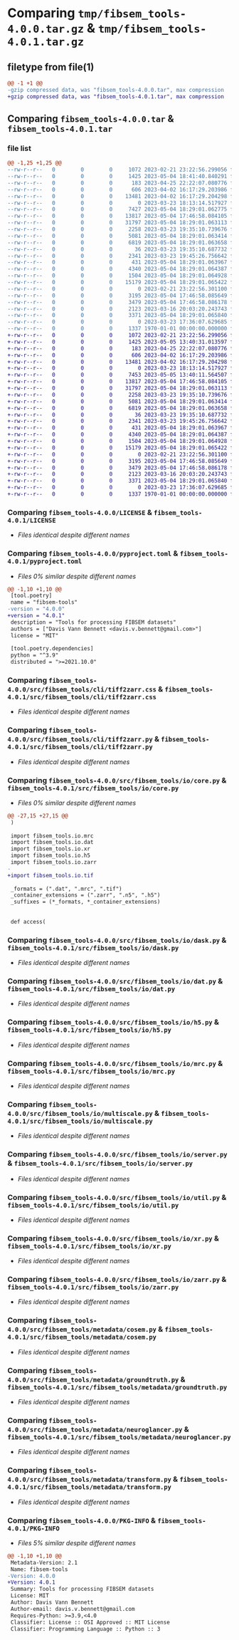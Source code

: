 # Comparing `tmp/fibsem_tools-4.0.0.tar.gz` & `tmp/fibsem_tools-4.0.1.tar.gz`

## filetype from file(1)

```diff
@@ -1 +1 @@
-gzip compressed data, was "fibsem_tools-4.0.0.tar", max compression
+gzip compressed data, was "fibsem_tools-4.0.1.tar", max compression
```

## Comparing `fibsem_tools-4.0.0.tar` & `fibsem_tools-4.0.1.tar`

### file list

```diff
@@ -1,25 +1,25 @@
--rw-r--r--   0        0        0     1072 2023-02-21 23:22:56.299056 fibsem_tools-4.0.0/LICENSE
--rw-r--r--   0        0        0     1425 2023-05-04 18:41:40.840291 fibsem_tools-4.0.0/pyproject.toml
--rw-r--r--   0        0        0      183 2023-04-25 22:22:07.080776 fibsem_tools-4.0.0/src/fibsem_tools/__init__.py
--rw-r--r--   0        0        0      606 2023-04-02 16:17:29.203986 fibsem_tools-4.0.0/src/fibsem_tools/cli/tiff2zarr.css
--rw-r--r--   0        0        0    13481 2023-04-02 16:17:29.204298 fibsem_tools-4.0.0/src/fibsem_tools/cli/tiff2zarr.py
--rw-r--r--   0        0        0        0 2023-03-23 18:13:14.517927 fibsem_tools-4.0.0/src/fibsem_tools/io/__init__.py
--rw-r--r--   0        0        0     7427 2023-05-04 18:29:01.062775 fibsem_tools-4.0.0/src/fibsem_tools/io/core.py
--rw-r--r--   0        0        0    13817 2023-05-04 17:46:58.084105 fibsem_tools-4.0.0/src/fibsem_tools/io/dask.py
--rw-r--r--   0        0        0    31797 2023-05-04 18:29:01.063113 fibsem_tools-4.0.0/src/fibsem_tools/io/dat.py
--rw-r--r--   0        0        0     2258 2023-03-23 19:35:10.739676 fibsem_tools-4.0.0/src/fibsem_tools/io/h5.py
--rw-r--r--   0        0        0     5081 2023-05-04 18:29:01.063414 fibsem_tools-4.0.0/src/fibsem_tools/io/mrc.py
--rw-r--r--   0        0        0     6819 2023-05-04 18:29:01.063658 fibsem_tools-4.0.0/src/fibsem_tools/io/multiscale.py
--rw-r--r--   0        0        0       36 2023-03-23 19:35:10.687732 fibsem_tools-4.0.0/src/fibsem_tools/io/neuroglancer.py
--rw-r--r--   0        0        0     2341 2023-03-23 19:45:26.756642 fibsem_tools-4.0.0/src/fibsem_tools/io/server.py
--rw-r--r--   0        0        0      431 2023-05-04 18:29:01.063967 fibsem_tools-4.0.0/src/fibsem_tools/io/tif.py
--rw-r--r--   0        0        0     4340 2023-05-04 18:29:01.064387 fibsem_tools-4.0.0/src/fibsem_tools/io/util.py
--rw-r--r--   0        0        0     1504 2023-05-04 18:29:01.064928 fibsem_tools-4.0.0/src/fibsem_tools/io/xr.py
--rw-r--r--   0        0        0    15179 2023-05-04 18:29:01.065422 fibsem_tools-4.0.0/src/fibsem_tools/io/zarr.py
--rw-r--r--   0        0        0        0 2023-02-21 23:22:56.301100 fibsem_tools-4.0.0/src/fibsem_tools/metadata/__init__.py
--rw-r--r--   0        0        0     3195 2023-05-04 17:46:58.085649 fibsem_tools-4.0.0/src/fibsem_tools/metadata/cosem.py
--rw-r--r--   0        0        0     3479 2023-05-04 17:46:58.086178 fibsem_tools-4.0.0/src/fibsem_tools/metadata/groundtruth.py
--rw-r--r--   0        0        0     2123 2023-03-16 20:03:20.243743 fibsem_tools-4.0.0/src/fibsem_tools/metadata/neuroglancer.py
--rw-r--r--   0        0        0     3371 2023-05-04 18:29:01.065840 fibsem_tools-4.0.0/src/fibsem_tools/metadata/transform.py
--rw-r--r--   0        0        0        0 2023-03-23 17:36:07.629685 fibsem_tools-4.0.0/src/fibsem_tools/py.typed
--rw-r--r--   0        0        0     1337 1970-01-01 00:00:00.000000 fibsem_tools-4.0.0/PKG-INFO
+-rw-r--r--   0        0        0     1072 2023-02-21 23:22:56.299056 fibsem_tools-4.0.1/LICENSE
+-rw-r--r--   0        0        0     1425 2023-05-05 13:40:31.013597 fibsem_tools-4.0.1/pyproject.toml
+-rw-r--r--   0        0        0      183 2023-04-25 22:22:07.080776 fibsem_tools-4.0.1/src/fibsem_tools/__init__.py
+-rw-r--r--   0        0        0      606 2023-04-02 16:17:29.203986 fibsem_tools-4.0.1/src/fibsem_tools/cli/tiff2zarr.css
+-rw-r--r--   0        0        0    13481 2023-04-02 16:17:29.204298 fibsem_tools-4.0.1/src/fibsem_tools/cli/tiff2zarr.py
+-rw-r--r--   0        0        0        0 2023-03-23 18:13:14.517927 fibsem_tools-4.0.1/src/fibsem_tools/io/__init__.py
+-rw-r--r--   0        0        0     7453 2023-05-05 13:40:11.564507 fibsem_tools-4.0.1/src/fibsem_tools/io/core.py
+-rw-r--r--   0        0        0    13817 2023-05-04 17:46:58.084105 fibsem_tools-4.0.1/src/fibsem_tools/io/dask.py
+-rw-r--r--   0        0        0    31797 2023-05-04 18:29:01.063113 fibsem_tools-4.0.1/src/fibsem_tools/io/dat.py
+-rw-r--r--   0        0        0     2258 2023-03-23 19:35:10.739676 fibsem_tools-4.0.1/src/fibsem_tools/io/h5.py
+-rw-r--r--   0        0        0     5081 2023-05-04 18:29:01.063414 fibsem_tools-4.0.1/src/fibsem_tools/io/mrc.py
+-rw-r--r--   0        0        0     6819 2023-05-04 18:29:01.063658 fibsem_tools-4.0.1/src/fibsem_tools/io/multiscale.py
+-rw-r--r--   0        0        0       36 2023-03-23 19:35:10.687732 fibsem_tools-4.0.1/src/fibsem_tools/io/neuroglancer.py
+-rw-r--r--   0        0        0     2341 2023-03-23 19:45:26.756642 fibsem_tools-4.0.1/src/fibsem_tools/io/server.py
+-rw-r--r--   0        0        0      431 2023-05-04 18:29:01.063967 fibsem_tools-4.0.1/src/fibsem_tools/io/tif.py
+-rw-r--r--   0        0        0     4340 2023-05-04 18:29:01.064387 fibsem_tools-4.0.1/src/fibsem_tools/io/util.py
+-rw-r--r--   0        0        0     1504 2023-05-04 18:29:01.064928 fibsem_tools-4.0.1/src/fibsem_tools/io/xr.py
+-rw-r--r--   0        0        0    15179 2023-05-04 18:29:01.065422 fibsem_tools-4.0.1/src/fibsem_tools/io/zarr.py
+-rw-r--r--   0        0        0        0 2023-02-21 23:22:56.301100 fibsem_tools-4.0.1/src/fibsem_tools/metadata/__init__.py
+-rw-r--r--   0        0        0     3195 2023-05-04 17:46:58.085649 fibsem_tools-4.0.1/src/fibsem_tools/metadata/cosem.py
+-rw-r--r--   0        0        0     3479 2023-05-04 17:46:58.086178 fibsem_tools-4.0.1/src/fibsem_tools/metadata/groundtruth.py
+-rw-r--r--   0        0        0     2123 2023-03-16 20:03:20.243743 fibsem_tools-4.0.1/src/fibsem_tools/metadata/neuroglancer.py
+-rw-r--r--   0        0        0     3371 2023-05-04 18:29:01.065840 fibsem_tools-4.0.1/src/fibsem_tools/metadata/transform.py
+-rw-r--r--   0        0        0        0 2023-03-23 17:36:07.629685 fibsem_tools-4.0.1/src/fibsem_tools/py.typed
+-rw-r--r--   0        0        0     1337 1970-01-01 00:00:00.000000 fibsem_tools-4.0.1/PKG-INFO
```

### Comparing `fibsem_tools-4.0.0/LICENSE` & `fibsem_tools-4.0.1/LICENSE`

 * *Files identical despite different names*

### Comparing `fibsem_tools-4.0.0/pyproject.toml` & `fibsem_tools-4.0.1/pyproject.toml`

 * *Files 0% similar despite different names*

```diff
@@ -1,10 +1,10 @@
 [tool.poetry]
 name = "fibsem-tools"
-version = "4.0.0"
+version = "4.0.1"
 description = "Tools for processing FIBSEM datasets"
 authors = ["Davis Vann Bennett <davis.v.bennett@gmail.com>"]
 license = "MIT"
 
 [tool.poetry.dependencies]
 python = "^3.9"
 distributed = ">=2021.10.0"
```

### Comparing `fibsem_tools-4.0.0/src/fibsem_tools/cli/tiff2zarr.css` & `fibsem_tools-4.0.1/src/fibsem_tools/cli/tiff2zarr.css`

 * *Files identical despite different names*

### Comparing `fibsem_tools-4.0.0/src/fibsem_tools/cli/tiff2zarr.py` & `fibsem_tools-4.0.1/src/fibsem_tools/cli/tiff2zarr.py`

 * *Files identical despite different names*

### Comparing `fibsem_tools-4.0.0/src/fibsem_tools/io/core.py` & `fibsem_tools-4.0.1/src/fibsem_tools/io/core.py`

 * *Files 0% similar despite different names*

```diff
@@ -27,15 +27,15 @@
 )
 
 import fibsem_tools.io.mrc
 import fibsem_tools.io.dat
 import fibsem_tools.io.xr
 import fibsem_tools.io.h5
 import fibsem_tools.io.zarr
-
+import fibsem_tools.io.tif
 
 _formats = (".dat", ".mrc", ".tif")
 _container_extensions = (".zarr", ".n5", ".h5")
 _suffixes = (*_formats, *_container_extensions)
 
 
 def access(
```

### Comparing `fibsem_tools-4.0.0/src/fibsem_tools/io/dask.py` & `fibsem_tools-4.0.1/src/fibsem_tools/io/dask.py`

 * *Files identical despite different names*

### Comparing `fibsem_tools-4.0.0/src/fibsem_tools/io/dat.py` & `fibsem_tools-4.0.1/src/fibsem_tools/io/dat.py`

 * *Files identical despite different names*

### Comparing `fibsem_tools-4.0.0/src/fibsem_tools/io/h5.py` & `fibsem_tools-4.0.1/src/fibsem_tools/io/h5.py`

 * *Files identical despite different names*

### Comparing `fibsem_tools-4.0.0/src/fibsem_tools/io/mrc.py` & `fibsem_tools-4.0.1/src/fibsem_tools/io/mrc.py`

 * *Files identical despite different names*

### Comparing `fibsem_tools-4.0.0/src/fibsem_tools/io/multiscale.py` & `fibsem_tools-4.0.1/src/fibsem_tools/io/multiscale.py`

 * *Files identical despite different names*

### Comparing `fibsem_tools-4.0.0/src/fibsem_tools/io/server.py` & `fibsem_tools-4.0.1/src/fibsem_tools/io/server.py`

 * *Files identical despite different names*

### Comparing `fibsem_tools-4.0.0/src/fibsem_tools/io/util.py` & `fibsem_tools-4.0.1/src/fibsem_tools/io/util.py`

 * *Files identical despite different names*

### Comparing `fibsem_tools-4.0.0/src/fibsem_tools/io/xr.py` & `fibsem_tools-4.0.1/src/fibsem_tools/io/xr.py`

 * *Files identical despite different names*

### Comparing `fibsem_tools-4.0.0/src/fibsem_tools/io/zarr.py` & `fibsem_tools-4.0.1/src/fibsem_tools/io/zarr.py`

 * *Files identical despite different names*

### Comparing `fibsem_tools-4.0.0/src/fibsem_tools/metadata/cosem.py` & `fibsem_tools-4.0.1/src/fibsem_tools/metadata/cosem.py`

 * *Files identical despite different names*

### Comparing `fibsem_tools-4.0.0/src/fibsem_tools/metadata/groundtruth.py` & `fibsem_tools-4.0.1/src/fibsem_tools/metadata/groundtruth.py`

 * *Files identical despite different names*

### Comparing `fibsem_tools-4.0.0/src/fibsem_tools/metadata/neuroglancer.py` & `fibsem_tools-4.0.1/src/fibsem_tools/metadata/neuroglancer.py`

 * *Files identical despite different names*

### Comparing `fibsem_tools-4.0.0/src/fibsem_tools/metadata/transform.py` & `fibsem_tools-4.0.1/src/fibsem_tools/metadata/transform.py`

 * *Files identical despite different names*

### Comparing `fibsem_tools-4.0.0/PKG-INFO` & `fibsem_tools-4.0.1/PKG-INFO`

 * *Files 5% similar despite different names*

```diff
@@ -1,10 +1,10 @@
 Metadata-Version: 2.1
 Name: fibsem-tools
-Version: 4.0.0
+Version: 4.0.1
 Summary: Tools for processing FIBSEM datasets
 License: MIT
 Author: Davis Vann Bennett
 Author-email: davis.v.bennett@gmail.com
 Requires-Python: >=3.9,<4.0
 Classifier: License :: OSI Approved :: MIT License
 Classifier: Programming Language :: Python :: 3
```

